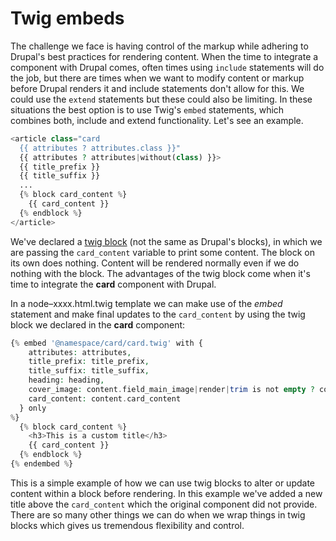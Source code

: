 # Twig embeds

The challenge we face is having control of the markup while adhering to Drupal's best practices for rendering content. When the time to integrate a component with Drupal comes, often times using `include` statements will do the job, but there are times when we want to modify content or markup before Drupal renders it and include statements don't allow for this. We could use the `extend` statements but these could also be limiting. In these situations the best option is to use Twig's `embed` statements, which combines both, include and extend functionality. Let's see an example.

```php
<article class="card
  {{ attributes ? attributes.class }}"
  {{ attributes ? attributes|without(class) }}>
  {{ title_prefix }}
  {{ title_suffix }}
  ...
  {% block card_content %}
    {{ card_content }}
  {% endblock %}
</article>
```

We've declared a [twig block](https://twig.symfony.com/doc/2.x/tags/extends.html) \(not the same as Drupal's blocks\), in which we are passing the `card_content` variable to print some content. The block on its own does nothing. Content will be rendered normally even if we do nothing with the block. The advantages of the twig block come when it's time to integrate the **card** component with Drupal.

In a node–xxxx.html.twig template we can make use of the _embed_ statement and make final updates to the `card_content` by using the twig block we declared in the **card** component:

```php
{% embed '@namespace/card/card.twig' with {
    attributes: attributes,
    title_prefix: title_prefix,
    title_suffix: title_suffix,
    heading: heading,
    cover_image: content.field_main_image|render|trim is not empty ? content.field_main_image,
    card_content: content.card_content
  } only
%}
  {% block card_content %}
    <h3>This is a custom title</h3>
    {{ card_content }}
  {% endblock %}
{% endembed %}
```

This is a simple example of how we can use twig blocks to alter or update content within a block before rendering. In this example we've added a new title above the `card_content` which the original component did not provide. There are so many other things we can do when we wrap things in twig blocks which gives us tremendous flexibility and control.

